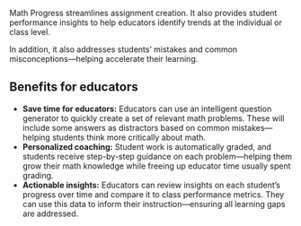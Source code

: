 Math Progress streamlines assignment creation. It also provides student performance insights to help educators identify trends at the individual or class level.

In addition, it also addresses students’ mistakes and common misconceptions—helping accelerate their learning.

## Benefits for educators

- **Save time for educators:** Educators can use an intelligent question generator to quickly create a set of relevant math problems. These will include some answers as distractors based on common mistakes—helping students think more critically about math.
- **Personalized coaching:** Student work is automatically graded, and students receive step-by-step guidance on each problem—helping them grow their math knowledge while freeing up educator time usually spent grading.
- **Actionable insights:** Educators can review insights on each student’s progress over time and compare it to class performance metrics. They can use this data to inform their instruction—ensuring all learning gaps are addressed.